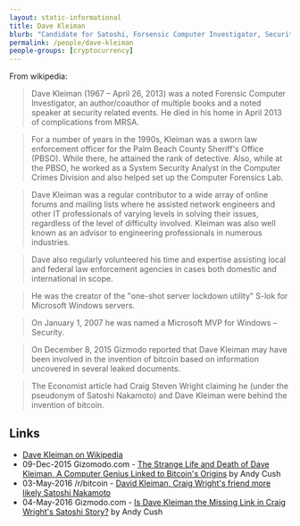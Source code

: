 ```yaml
---
layout: static-informational
title: Dave Kleiman
blurb: "Candidate for Satoshi, Forsensic Computer Investigator, Security researcher, Friend of Craig Wright"
permalink: /people/dave-kleiman
people-groups: [cryptocurrency]
---
```


From wikipedia:

> Dave Kleiman (1967 – April 26, 2013) was a noted Forensic Computer Investigator, an author/coauthor of multiple books and a noted speaker at security related events. He died in his home in April 2013 of complications from MRSA.

> For a number of years in the 1990s, Kleiman was a sworn law enforcement officer for the Palm Beach County Sheriff's Office (PBSO). While there, he attained the rank of detective. Also, while at the PBSO, he worked as a System Security Analyst in the Computer Crimes Division and also helped set up the Computer Forensics Lab.

> Dave Kleiman was a regular contributor to a wide array of online forums and mailing lists where he assisted network engineers and other IT professionals of varying levels in solving their issues, regardless of the level of difficulty involved. Kleiman was also well known as an advisor to engineering professionals in numerous industries.

> Dave also regularly volunteered his time and expertise assisting local and federal law enforcement agencies in cases both domestic and international in scope.

> He was the creator of the "one-shot server lockdown utility" S-lok for Microsoft Windows servers.

> On January 1, 2007 he was named a Microsoft MVP for Windows – Security.

> On December 8, 2015 Gizmodo reported that Dave Kleiman may have been involved in the invention of bitcoin based on information uncovered in several leaked documents.

> The Economist article had Craig Steven Wright claiming he (under the pseudonym of Satoshi Nakamoto) and Dave Kleiman were behind the invention of bitcoin.

## Links

* [Dave Kleiman on Wikipedia](https://en.wikipedia.org/wiki/Dave_Kleiman)
* 09-Dec-2015 Gizomodo.com - [The Strange Life and Death of Dave Kleiman, A Computer Genius Linked to Bitcoin's Origins](http://gizmodo.com/the-strange-life-and-death-of-dave-kleiman-a-computer-1747092460) by Andy Cush
* 03-May-2016 /r/bitcoin - [David Kleiman, Craig Wright's friend more likely Satoshi Nakamoto](https://www.reddit.com/r/Bitcoin/comments/4hq3rz/david_kleiman_craig_wrights_friend_more_likely/)
* 04-May-2016 Gizmodo.com - [Is Dave Kleiman the Missing Link in Craig Wright's Satoshi Story?](http://gizmodo.com/is-dave-kleiman-the-missing-link-in-craig-wrights-satos-1774519534) by Andy Cush
